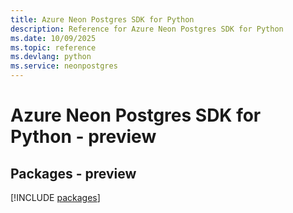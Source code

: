 ```yaml
---
title: Azure Neon Postgres SDK for Python
description: Reference for Azure Neon Postgres SDK for Python
ms.date: 10/09/2025
ms.topic: reference
ms.devlang: python
ms.service: neonpostgres
---
```

# Azure Neon Postgres SDK for Python - preview
## Packages - preview
[!INCLUDE [packages](neon-postgres-index.md)]